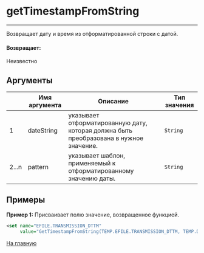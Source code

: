 # getTimestampFromString

---

Возвращает дату и время из отформатированной строки с датой.

#### Возвращает:

Неизвестно

## Аргументы

|  | Имя аргумента | Описание | Тип значения |
| --- | --- | --- | --- |
| 1 | dateString | указывает отформатированную дату, которая должна быть преобразована в нужное значение. | `String` |
| 2...n | pattern | указывает шаблон, применяемый к отформатированному значению даты. | `String` |

## Примеры

**Пример 1:** Присваивает полю значение, возвращенное функцией.
```xml
<set name="EFILE.TRANSMISSION_DTTM"
     value="GetTimestampFromString(TEMP.EFILE.TRANSMISSION_DTTM, TEMP.DTTM_PATTERN)" />
```



[На главную](./)